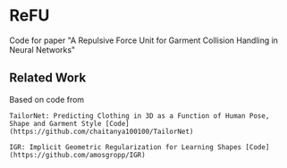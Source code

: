 # ReFU
Code for paper "A Repulsive Force Unit for Garment Collision Handling in Neural Networks"

## Related Work
Based on code from

    TailorNet: Predicting Clothing in 3D as a Function of Human Pose, Shape and Garment Style [Code](https://github.com/chaitanya100100/TailorNet)
    
    IGR: Implicit Geometric Regularization for Learning Shapes [Code](https://github.com/amosgropp/IGR)

